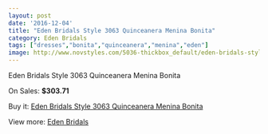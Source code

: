 ```yaml
---
layout: post
date: '2016-12-04'
title: "Eden Bridals Style 3063 Quinceanera Menina Bonita"
category: Eden Bridals
tags: ["dresses","bonita","quinceanera","menina","eden"]
image: http://www.novstyles.com/5036-thickbox_default/eden-bridals-style-3063-quinceanera-menina-bonita.jpg
---
```

Eden Bridals Style 3063 Quinceanera Menina Bonita

On Sales: **$303.71**
<a href="https://www.novstyles.com/en/eden-bridals/3156-eden-bridals-style-3063-quinceanera-menina-bonita.html"><amp-img layout="responsive" width="600" height="600" src="//www.novstyles.com/5036-thickbox_default/eden-bridals-style-3063-quinceanera-menina-bonita.jpg" alt="Eden Bridals Style 3063 Quinceanera Menina Bonita 0" /></a>
<a href="https://www.novstyles.com/en/eden-bridals/3156-eden-bridals-style-3063-quinceanera-menina-bonita.html"><amp-img layout="responsive" width="600" height="600" src="//www.novstyles.com/5037-thickbox_default/eden-bridals-style-3063-quinceanera-menina-bonita.jpg" alt="Eden Bridals Style 3063 Quinceanera Menina Bonita 1" /></a>

Buy it: [Eden Bridals Style 3063 Quinceanera Menina Bonita](https://www.novstyles.com/en/eden-bridals/3156-eden-bridals-style-3063-quinceanera-menina-bonita.html "Eden Bridals Style 3063 Quinceanera Menina Bonita")

View more: [Eden Bridals](https://www.novstyles.com/en/19-eden-bridals "Eden Bridals")